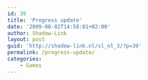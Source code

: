 ```yaml
---
id: 39
title: 'Progress update'
date: '2009-08-02T14:58:01+02:00'
author: Shadow-Link
layout: post
guid: 'http://shadow-link.nl/sl_nl_3/?p=39'
permalink: /progress-update/
categories:
    - Games
---
```



